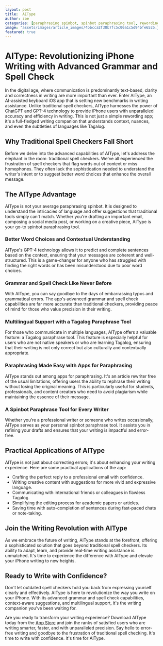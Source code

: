 ```yaml
---
layout: post
title:  AIType
author: zoe
categories: [paraphrasing spinbot, spinbot paraphrasing tool, rewording app, tagalog paraphrase tool, apps for paraphrasing, spinbot paraphrase tool, article rewriter free]
image: "assets/images/article_images/4bbcca2f38b7fc5c00a1c5d94bfe6525.jpg"
featured: true
---
```


# AIType: Revolutionizing iPhone Writing with Advanced Grammar and Spell Check

In the digital age, where communication is predominantly text-based, clarity and correctness in writing are more important than ever. Enter AIType, an AI-assisted keyboard iOS app that is setting new benchmarks in writing assistance. Unlike traditional spell checkers, AIType harnesses the power of ChatGPT and GPT-4 technology to provide iPhone users with unparalleled accuracy and efficiency in writing. This is not just a simple rewording app; it's a full-fledged writing companion that understands context, nuances, and even the subtleties of languages like Tagalog.

## Why Traditional Spell Checkers Fall Short

Before we delve into the advanced capabilities of AIType, let's address the elephant in the room: traditional spell checkers. We've all experienced the frustration of spell checkers that flag words out of context or miss homophones. They often lack the sophistication needed to understand the writer's intent or to suggest better word choices that enhance the overall message.

## The AIType Advantage

AIType is not your average paraphrasing spinbot. It is designed to understand the intricacies of language and offer suggestions that traditional tools simply can't match. Whether you're drafting an important email, composing a social media post, or working on a creative piece, AIType is your go-to spinbot paraphrasing tool.

### Better Word Choices and Contextual Understanding

AIType's GPT-4 technology allows it to predict and complete sentences based on the context, ensuring that your messages are coherent and well-structured. This is a game-changer for anyone who has struggled with finding the right words or has been misunderstood due to poor word choices.

### Grammar and Spell Check Like Never Before

With AIType, you can say goodbye to the days of embarrassing typos and grammatical errors. The app's advanced grammar and spell check capabilities are far more accurate than traditional checkers, providing peace of mind for those who value precision in their writing.

### Multilingual Support with a Tagalog Paraphrase Tool

For those who communicate in multiple languages, AIType offers a valuable feature: a Tagalog paraphrase tool. This feature is especially helpful for users who are not native speakers or who are learning Tagalog, ensuring that their writing is not only correct but also culturally and contextually appropriate.

### Paraphrasing Made Easy with Apps for Paraphrasing

AIType stands out among apps for paraphrasing. It's an article rewriter free of the usual limitations, offering users the ability to rephrase their writing without losing the original meaning. This is particularly useful for students, professionals, and content creators who need to avoid plagiarism while maintaining the essence of their message.

### A Spinbot Paraphrase Tool for Every Writer

Whether you're a professional writer or someone who writes occasionally, AIType serves as your personal spinbot paraphrase tool. It assists you in refining your drafts and ensures that your writing is impactful and error-free.

## Practical Applications of AIType

AIType is not just about correcting errors; it's about enhancing your writing experience. Here are some practical applications of the app:

- Crafting the perfect reply to a professional email with confidence.
- Writing creative content with suggestions for more vivid and expressive language.
- Communicating with international friends or colleagues in flawless Tagalog.
- Simplifying the editing process for academic papers or articles.
- Saving time with auto-completion of sentences during fast-paced chats or note-taking.

## Join the Writing Revolution with AIType

As we embrace the future of writing, AIType stands at the forefront, offering a sophisticated solution that goes beyond traditional spell checkers. Its ability to adapt, learn, and provide real-time writing assistance is unmatched. It's time to experience the difference with AIType and elevate your iPhone writing to new heights.

## Ready to Write with Confidence?

Don't let outdated spell checkers hold you back from expressing yourself clearly and effectively. AIType is here to revolutionize the way you write on your iPhone. With its advanced grammar and spell check capabilities, context-aware suggestions, and multilingual support, it's the writing companion you've been waiting for.

Are you ready to transform your writing experience? Download AIType today from the [App Store](https://apps.apple.com/us/app/aitype-grammar-check-keyboard/id6469163944) and join the ranks of satisfied users who are writing smarter, faster, and with unparalleled precision. Say hello to error-free writing and goodbye to the frustration of traditional spell checking. It's time to write with confidence. It's time for AIType.